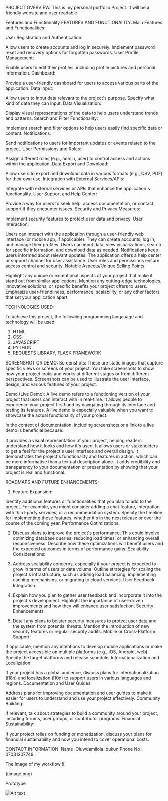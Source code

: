 PROJECT OVERVIEW:
This is my personal portfolio Project.
It will be a friendly website and user readable

Features and Functionality FEATURES AND FUNCTIONALITY:
Main Features and Functionalities:

User Registration and Authentication:

Allow users to create accounts and log in securely.
Implement password reset and recovery options for forgotten passwords.
User Profile Management:

Enable users to edit their profiles, including profile pictures and personal information.
Dashboard:

Provide a user-friendly dashboard for users to access various parts of the application.
Data Input:

Allow users to input data relevant to the project's purpose. Specify what kind of data they can input.
Data Visualization:

Display visual representations of the data to help users understand trends and patterns.
Search and Filter Functionality:

Implement search and filter options to help users easily find specific data or content.
Notifications:

Send notifications to users for important updates or events related to the project.
User Permissions and Roles:

Assign different roles (e.g., admin, user) to control access and actions within the application.
Data Export and Download:

Allow users to export and download data in various formats (e.g., CSV, PDF) for their own use.
Integration with External Services/APIs:

Integrate with external services or APIs that enhance the application's functionality.
User Support and Help Center:

Provide a way for users to seek help, access documentation, or contact support if they encounter issues.
Security and Privacy Measures:

Implement security features to protect user data and privacy.
User Interaction:

Users can interact with the application through a user-friendly web interface (or mobile app, if applicable).
They can create accounts, log in, and manage their profiles.
Users can input data, view visualizations, search for specific information, and download data as needed.
Notifications keep users informed about relevant updates.
The application offers a help center or support channel for user assistance.
User roles and permissions ensure access control and security.
Notable Aspects/Unique Selling Points:

Highlight any unique or exceptional aspects of your project that make it stand out from similar applications.
Mention any cutting-edge technologies, innovative solutions, or specific benefits your project offers to users.
Emphasize user-friendliness, performance, scalability, or any other factors that set your application apart.

TECHNOLOGIES USED:

To achieve this project, the followiing programming langauage and technology will be used:
1. HTML
2. CSS
3. JAVASCRIPT
4. PYTHON
5. REQUESTS LIBRARY, FLASK FRAMEWORK

SCREENSHOT OR DEMO:
Screenshots: These are static images that capture specific views or screens of your project. You take screenshots to show how your project looks and works at different stages or from different perspectives. Screenshots can be used to illustrate the user interface, design, and various features of your project.

Demo (Live Demo): A live demo refers to a functioning version of your project that users can interact with in real-time. It allows people to experience your project firsthand by navigating through its interface and testing its features. A live demo is especially valuable when you want to showcase the actual functionality of your project.

In the context of documentation, including screenshots or a link to a live demo is beneficial because:

It provides a visual representation of your project, helping readers understand how it looks and how it's used.
It allows users or stakeholders to get a feel for the project's user interface and overall design.
It demonstrates the project's functionality and features in action, which can be more informative than a textual description alone.
It adds credibility and transparency to your documentation or presentation by showing that your project is real and functional.

ROADMAPS AND FUTURE ENHANCEMENTS:
1. Feature Expansion:

Identify additional features or functionalities that you plan to add to the project. For example, you might consider adding a chat feature, integration with third-party services, or a recommendation system.
Specify the timeline for implementing these features, whether it's in the next release or over the course of the coming year.
Performance Optimizations:

2. Discuss plans to improve the project's performance. This could involve optimizing database queries, reducing load times, or enhancing overall responsiveness.
Describe how these optimizations will benefit users and the expected outcomes in terms of performance gains.
Scalability Considerations:

3. Address scalability concerns, especially if your project is expected to grow in terms of users or data volume.
Outline strategies for scaling the project's infrastructure, such as adding load balancing, implementing caching mechanisms, or migrating to cloud services.
User Feedback Integration:

4. Explain how you plan to gather user feedback and incorporate it into the project's development.
Highlight the importance of user-driven improvements and how they will enhance user satisfaction.
Security Enhancements:

5. Detail any plans to bolster security measures to protect user data and the system from potential threats.
Mention the introduction of new security features or regular security audits.
Mobile or Cross-Platform Support:

If applicable, mention any intentions to develop mobile applications or make the project accessible on multiple platforms (e.g., iOS, Android, web).
Specify the target platforms and release schedule.
Internationalization and Localization:

If your project has a global audience, discuss plans for internationalization (i18n) and localization (l10n) to support users in various languages and regions.
Documentation and User Guides:

Address plans for improving documentation and user guides to make it easier for users to understand and use your project effectively.
Community Building:

If relevant, talk about strategies to build a community around your project, including forums, user groups, or contributor programs.
Financial Sustainability:

If your project relies on funding or monetization, discuss your plans for financial sustainability and how you intend to cover operational costs.

CONTACT INFORMATION:
Name :Oluwdamilola Ibukun 
Phone No : 07031207749

The Image of my workflow
![
    
](image.png)

Prototype

![Alt text](image-1.png)